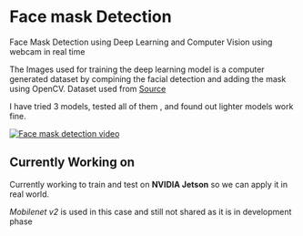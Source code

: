 # Face mask Detection

Face Mask Detection using Deep Learning and Computer Vision using webcam in real time

The Images used for training the deep learning model is a computer generated dataset by compining the facial detection and adding the mask using OpenCV.
Dataset used from [Source](https://github.com/prajnasb/observations)

I have tried 3 models, tested all of them , and found out lighter models work fine.

[![Face mask detection video](http://img.youtube.com/vi/hpE4-wO-97U/0.jpg)](http://www.youtube.com/watch?v=hpE4-wO-97U "Face mask detection")


## Currently Working on

Currently working to train and test on **NVIDIA Jetson** so we can apply it in real world.

*Mobilenet v2* is used in this case and still not shared as it  is in development phase
 
 
